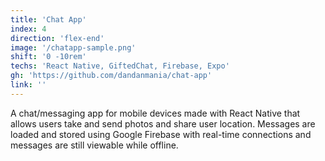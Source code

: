 ```yaml
---
title: 'Chat App'
index: 4
direction: 'flex-end'
image: '/chatapp-sample.png'
shift: '0 -10rem'
techs: 'React Native, GiftedChat, Firebase, Expo'
gh: 'https://github.com/dandanmania/chat-app'
link: ''
---
```


A chat/messaging app for mobile devices made with React Native that allows users take and send photos and share user location. Messages are loaded and stored using Google Firebase with real-time connections and messages are still viewable while offline.
